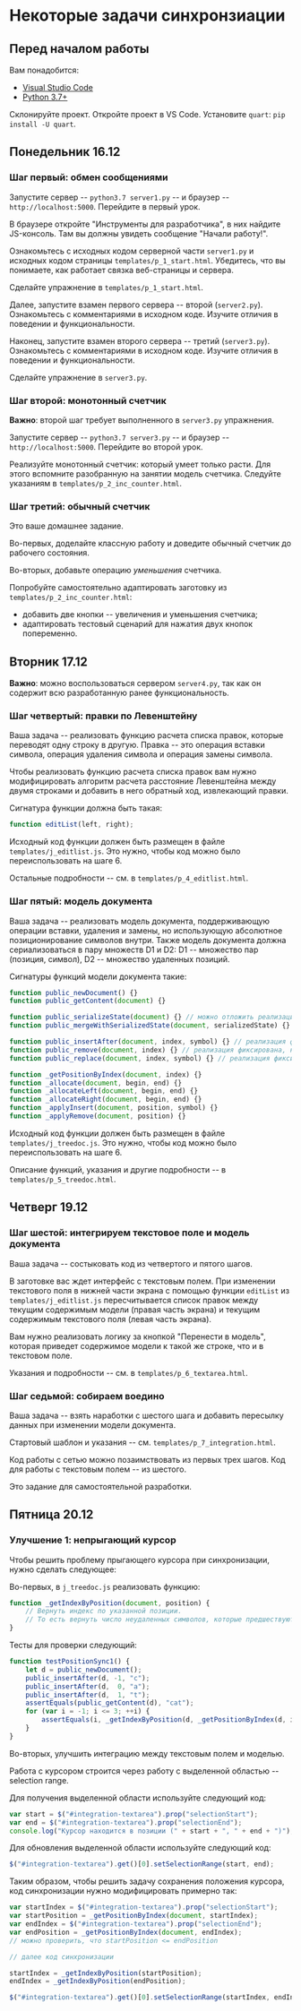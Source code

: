 # Некоторые задачи синхронзиации

## Перед началом работы

Вам понадобится:

* [Visual Studio Code](https://code.visualstudio.com/)
* [Python 3.7+](https://python.org/downloads/windows/)

Склонируйте проект. Откройте проект в VS Code.
Установите `quart`: `pip install -U quart`.

## Понедельник 16.12

### Шаг первый: обмен сообщениями

Запустите сервер -- `python3.7 server1.py` -- и браузер -- `http://localhost:5000`. Перейдите в первый урок.

В браузере откройте "Инструменты для разработчика", в них найдите JS-консоль.
Там вы должны увидеть сообщение "Начали работу!".

Ознакомьтесь с исходных кодом серверной части `server1.py` и исходных кодом страницы `templates/p_1_start.html`.
Убедитесь, что вы понимаете, как работает связка веб-страницы и сервера.

Сделайте упражнение в `templates/p_1_start.html`.

Далее, запустите взамен первого сервера -- второй (`server2.py`). Ознакомьтесь с комментариями в исходном коде.
Изучите отличия в поведении и функциональности.

Наконец, запустите взамен второго сервера -- третий (`server3.py`). Ознакомьтесь с комментариями в исходном коде.
Изучите отличия в поведении и функциональности.

Сделайте упражнение в `server3.py`.

### Шаг второй: монотонный счетчик

**Важно**: второй шаг требует выполненного в `server3.py` упражнения.

Запустите сервер -- `python3.7 server3.py` -- и браузер -- `http://localhost:5000`. Перейдите во второй урок.

Реализуйте монотонный счетчик: который умеет только расти. Для этого вспомните разобранную на занятии модель счетчика.
Следуйте указаниям в `templates/p_2_inc_counter.html`.

### Шаг третий: обычный счетчик

Это ваше домашнее задание.

Во-первых, доделайте классную работу и доведите обычный счетчик до рабочего состояния.

Во-вторых, добавьте операцию *уменьшения* счетчика.

Попробуйте самостоятельно адаптировать заготовку из `templates/p_2_inc_counter.html`:

* добавить две кнопки -- увеличения и уменьшения счетчика;
* адаптировать тестовый сценарий для нажатия двух кнопок попеременно.

## Вторник 17.12

**Важно**: можно воспользоваться сервером `server4.py`, так как он содержит всю разработанную ранее функциональность.

### Шаг четвертый: правки по Левенштейну

Ваша задача -- реализовать функцию расчета списка правок, которые переводят одну строку в другую.
Правка -- это операция вставки символа, операция удаления символа и операция замены символа.

Чтобы реализовать функцию расчета списка правок вам нужно модифицировать алгоритм расчета
расстояние Левенштейна между двумя строками и добавить в него обратный ход, извлекающий правки.

Сигнатура функции должна быть такая:

```js
function editList(left, right);
```

Исходный код функции должен быть размещен в файле `templates/j_editlist.js`.
Это нужно, чтобы код можно было переиспользовать на шаге 6.

Остальные подробности -- см. в `templates/p_4_editlist.html`.

### Шаг пятый: модель документа

Ваша задача -- реализовать модель документа, поддерживающую операции вставки, удаления и замены,
но использующую абсолютное позиционирование символов внутри. Также модель документа должна
сериализоваться в пару множеств D1 и D2: D1 -- множество пар (позиция, символ), D2 -- множество
удаленных позиций.

Сигнатуры функций модели документа такие:

```js
function public_newDocument() {}
function public_getContent(document) {}

function public_serializeState(document) {} // можно отложить реализацию до 7-го шага
function public_mergeWithSerializedState(document, serializedState) {} // можно отложить реализацию до 7-го шага

function public_insertAfter(document, index, symbol) {} // реализация фиксирована, не трогать
function public_remove(document, index) {} // реализация фиксирована, не трогать
function public_replace(document, index, symbol) {} // реализация фиксирована, не трогать

function _getPositionByIndex(document, index) {}
function _allocate(document, begin, end) {}
function _allocateLeft(document, begin, end) {}
function _allocateRight(document, begin, end) {}
function _applyInsert(document, position, symbol) {}
function _applyRemove(document, position) {}
```

Исходный код функции должен быть размещен в файле `templates/j_treedoc.js`.
Это нужно, чтобы код можно было переиспользовать на шаге 6.

Описание функций, указания и другие подробности -- в `templates/p_5_treedoc.html`.

## Четверг 19.12

### Шаг шестой: интегрируем текстовое поле и модель документа

Ваша задача -- состыковать код из четвертого и пятого шагов.

В заготовке вас ждет интерфейс с текстовым полем. При изменении текстового поля
в нижней части экрана с помощью функции `editList` из `templates/j_editlist.js`
пересчитывается список правок между текущим содержимым модели (правая часть экрана)
и текущим содержимым текстового поля (левая часть экрана).

Вам нужно реализовать логику за кнопкой "Перенести в модель", которая приведет
содержимое модели к такой же строке, что и в текстовом поле.

Указания и подробности -- см. в `templates/p_6_textarea.html`.

### Шаг седьмой: собираем воедино

Ваша задача -- взять наработки с шестого шага и добавить пересылку данных
при изменении модели документа.

Стартовый шаблон и указания -- см. `templates/p_7_integration.html`.

Код работы с сетью можно позаимствовать из первых трех шагов.
Код для работы с текстовым полем -- из шестого.

Это задание для самостоятельной разработки.

## Пятница 20.12

### Улучшение 1: непрыгающий курсор

Чтобы решить проблему прыгающего курсора при синхронизации, нужно сделать следующее:

Во-первых, в `j_treedoc.js` реализовать функцию:

```js
function _getIndexByPosition(document, position) {
    // Вернуть индекс по указанной позиции.
    // То есть вернуть число неудаленных символов, которые предшествуют данной позиции.
}
```

Тесты для проверки следующий:

```js
function testPositionSync1() {
    let d = public_newDocument();
    public_insertAfter(d, -1, "c");
    public_insertAfter(d,  0, "a");
    public_insertAfter(d,  1, "t");
    assertEquals(public_getContent(d), "cat");
    for (var i = -1; i <= 3; ++i) {
        assertEquals(i, _getIndexByPosition(d, _getPositionByIndex(d, i)));
    }
}
```

Во-вторых, улучшить интеграцию между текстовым полем и моделью.

Работа с курсором строится через работу с выделенной областью -- selection range.

Для получения выделенной области используйте следующий код:

```js
var start = $("#integration-textarea").prop("selectionStart");
var end = $("#integration-textarea").prop("selectionEnd");
console.log("Курсор находится в позиции (" + start + ", " + end + ")");
```

Для обновления выделенной области используйте следующий код:

```js
$("#integration-textarea").get()[0].setSelectionRange(start, end);
```

Таким образом, чтобы решить задачу сохранения положения курсора, код синхронизации нужно модифицировать
примерно так:

```js
var startIndex = $("#integration-textarea").prop("selectionStart");
var startPosition = _getPositionByIndex(document, startIndex);
var endIndex = $("#integration-textarea").prop("selectionEnd");
var endPosition = _getPositionByIndex(document, endIndex);
// можно проверить, что startPosition <= endPosition

// далее код синхронизации

startIndex = _getIndexByPosition(startPosition);
endIndex = _getIndexByPosition(endPosition);

$("#integration-textarea").get()[0].setSelectionRange(startIndex, endIndex);
```
